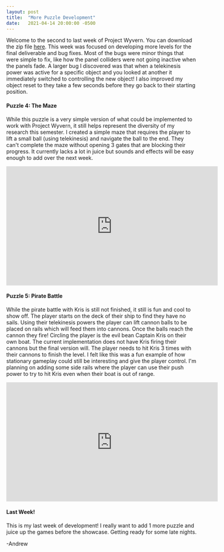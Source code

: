 ```yaml
---
layout: post
title:  "More Puzzle Development"
date:   2021-04-14 20:00:00 -0500
---
```

<p>Welcome to the second to last week of Project Wyvern. You can download the zip file <a href="https://drive.google.com/file/d/1PRMk9uwcoNwPtlWEC3YU9rmW_ZjfHRnX/view?usp=sharing">here</a>. This week was focused on developing more levels for the final deliverable and bug fixes. Most of the bugs were minor things that were simple to fix, like how the panel colliders were not going inactive when the panels fade. A larger bug I discovered was that when a telekinesis power was active for a specific object and you looked at another it immediately switched to controlling the new object! I also improved my object reset to they take a few seconds before they go back to their starting position.</p>

<h4>Puzzle 4: The Maze</h4>
<p>While this puzzle is a very simple version of what could be implemented to work with Project Wyvern, it still helps represent the diversity of my research this semester. I created a simple maze that requires the player to lift a small ball (using telekinesis) and navigate the ball to the end. They can't complete the maze without opening 3 gates that are blocking their progress. It currently lacks a lot in juice but sounds and effects will be easy enough to add over the next week.</p>

<!-- <video width="600" height="auto" controls>
    <source src="{{site.url}}/assets/4_14/maze.mkv" alt="Example of a maze the player completes using telekinesis" type="video/mkv"/>
    https://youtu.be/R5gPciP4nxY
</video> -->
<iframe width="560" height="315" src="https://www.youtube.com/embed/R5gPciP4nxY" title="YouTube video player" frameborder="0" allow="accelerometer; autoplay; clipboard-write; encrypted-media; gyroscope; picture-in-picture" allowfullscreen></iframe>

<h4>Puzzle 5: Pirate Battle</h4>
<p>While the pirate battle with Kris is still not finished, it still is fun and cool to show off. The player starts on the deck of their ship to find they have no sails. Using their telekinesis powers the player can lift cannon balls to be placed on rails which will feed them into cannons. Once the balls reach the cannon they fire! Circling the player is the evil bean Captain Kris on their own boat. The current implementation does not have Kris firing their cannons but the final version will. The player needs to hit Kris 3 times with their cannons to finish the level. I felt like this was a fun example of how stationary gameplay could still be interesting and give the player control. I'm planning on adding some side rails where the player can use their push power to try to hit Kris even when their boat is out of range.</p>

<!-- <video width="600" height="auto" controls>
    <source src="{{site.url}}/assets/4_14/pirate.mp4" alt="Pirate ship battle between you and a circling boat" type="video/mp4"/>
</video> -->
<iframe width="560" height="315" src="https://www.youtube.com/embed/xgxkFpC6WYA" title="YouTube video player" frameborder="0" allow="accelerometer; autoplay; clipboard-write; encrypted-media; gyroscope; picture-in-picture" allowfullscreen></iframe>

<h4>Last Week!</h4>
<p>This is my last week of development! I really want to add 1 more puzzle and juice up the games before the showcase. Getting ready for some late nights.</p>

<p>-Andrew</p>
